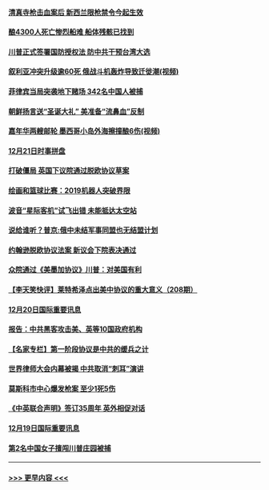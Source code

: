#### [清真寺枪击血案后 新西兰限枪禁令今起生效](../pages/prog202/a102734655.md?t=12212011) 
#### [酿4300人死亡惨烈船难 船体残骸已找到](../pages/prog202/a102734585.md?t=12212011) 
#### [川普正式签署国防授权法 防中共干预台湾大选](../pages/prog202/a102734587.md?t=12212011) 
#### [叙利亚冲突升级逾60死 俄战斗机轰炸导致迁徙潮(视频)](../pages/prog202/a102734403.md?t=12212011) 
#### [菲律宾当局突袭地下赌场 342名中国人被捕](../pages/prog202/a102734392.md?t=12212011) 
#### [朝鲜扬言送“圣诞大礼” 美准备“流鼻血”反制](../pages/prog202/a102734387.md?t=12212011) 
#### [嘉年华两艘邮轮 墨西哥小岛外海擦撞酿6伤(视频)](../pages/prog202/a102734357.md?t=12212011) 
#### [12月21日时事拼盘](../pages/prog202/a102734213.md?t=12212011) 
#### [打破僵局 英国下议院通过脱欧协议草案](../pages/prog202/a102734197.md?t=12212011) 
#### [绘画和篮球比赛：2019机器人突破界限](../pages/prog202/a102734175.md?t=12212011) 
#### [波音“星际客机”试飞出错 未能抵达太空站](../pages/prog202/a102734149.md?t=12212011) 
#### [说给谁听？普京:俄中未结军事同盟也无结盟计划](../pages/prog202/a102734128.md?t=12212011) 
#### [约翰逊脱欧协议法案 新议会下院表决通过](../pages/prog202/a102734008.md?t=12212011) 
#### [众院通过《美墨加协议》川普：对美国有利](../pages/prog202/a102733996.md?t=12212011) 
#### [【李天笑快评】莱特希泽点出美中协议的重大意义（208期）](../pages/prog202/a102733955.md?t=12212011) 
#### [12月20日国际重要讯息](../pages/prog202/a102733811.md?t=12212011) 
#### [报告：中共黑客攻击美、英等10国政府机构](../pages/prog202/a102733695.md?t=12212011) 
#### [【名家专栏】第一阶段协议是中共的缓兵之计](../pages/prog202/a102733104.md?t=12212011) 
#### [世界律师大会内幕被揭 中共取消“刺耳”演讲](../pages/prog202/a102733621.md?t=12212011) 
#### [莫斯科市中心爆发枪案 至少1死5伤](../pages/prog202/a102733367.md?t=12212011) 
#### [《中英联合声明》签订35周年 英外相促对话](../pages/prog202/a102733192.md?t=12212011) 
#### [12月19日国际重要讯息](../pages/prog202/a102732934.md?t=12212011) 
#### [第2名中国女子擅闯川普庄园被捕](../pages/prog202/a102732884.md?t=12212011) 

----
#### [ >>> 更早内容 <<< ](../indexes/prog202-earlier.md)
